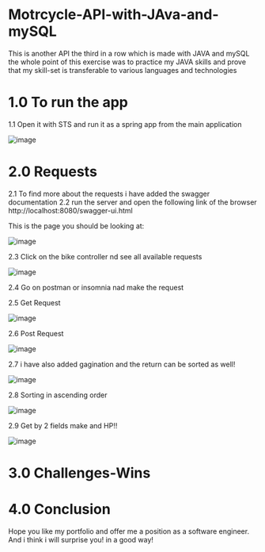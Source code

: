 # Motrcycle-API-with-JAva-and-mySQL

This is another API the third in a row which is made with JAVA and mySQL
the whole point of this exercise was to practice my JAVA skills and prove that my skill-set is transferable to various languages and technologies 

# 1.0 To run the app

1.1 Open it with STS and run it as a spring app from the main application 

![image](https://user-images.githubusercontent.com/43549151/128596076-3ed80ea4-4db2-41cb-9bfd-82f463ab660b.png)

# 2.0 Requests

2.1 To find more about the requests i have added the swagger documentation 
2.2 run the server and open the following link of the browser
http://localhost:8080/swagger-ui.html

This is the page you should be looking at:

![image](https://user-images.githubusercontent.com/43549151/128596132-86906973-1f2a-4674-b30a-1329b9d65fa2.png)

2.3 Click on the bike controller nd see all available requests

![image](https://user-images.githubusercontent.com/43549151/128596219-b0e0358d-cc21-4491-90e6-dfe142ef56d4.png)

2.4 Go on postman or insomnia nad make the request

2.5 Get Request

![image](https://user-images.githubusercontent.com/43549151/128596259-90aae488-8ed5-40a3-8a3d-fa2671182f94.png)


2.6 Post Request

![image](https://user-images.githubusercontent.com/43549151/128596298-40d3a07b-b917-4ce6-8775-f535bb95a490.png)

2.7 i have also added gagination and the return can be sorted as well!

![image](https://user-images.githubusercontent.com/43549151/128596325-41295183-ed9e-4247-8107-a8b8f58eb818.png)

2.8 Sorting in ascending order

![image](https://user-images.githubusercontent.com/43549151/128596370-f8751c58-edbc-44f1-bb4f-d092d9d7d460.png)

2.9 Get by 2 fields make and HP!!

![image](https://user-images.githubusercontent.com/43549151/128596389-d57f8c66-0dc6-46d1-89ae-67aa94836d2a.png)

# 3.0 Challenges-Wins


# 4.0 Conclusion 
Hope you like my portfolio and offer me a position as a software engineer. And i think i will surprise you! in a good way!

